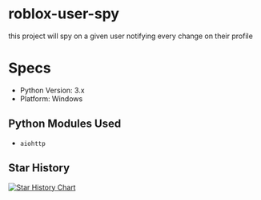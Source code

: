 # roblox-user-spy
this project will spy on a given user notifying every change on their profile


# Specs

- Python Version: 3.x
- Platform: Windows

## Python Modules Used

- `aiohttp`

## Star History
[![Star History Chart]([https://api.star-history.com/svg?repos=roblox-user-spy/roblox-user-spy&type=Date)](https://star-history.com/#roblox-user-spy/roblox-user-spy&Date](https://star-history.com/#efenatuyo/roblox-user-spy&Date)https://star-history.com/#efenatuyo/roblox-user-spy&Date)
